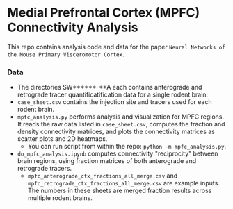 # Medial Prefrontal Cortex (MPFC) Connectivity Analysis
This repo contains analysis code and data for the paper `Neural Networks of the Mouse Primary Visceromotor Cortex`.

### Data
* The directories SW******-**A each contains anterograde and retrograde tracer quantificatification data for a single rodent brain.
* `case_sheet.csv` contains the injection site and tracers used for each rodent brain.
* `mpfc_analysis.py` performs analysis and visualization for MPFC regions. It reads the raw data listed in `case_sheet.csv`, computes the fraction and density connectivity matrices, and plots the connectivity matrices as scatter plots and 2D heatmaps.
  * You can run  script from within the repo: `python -m mpfc_analysis.py`.
* `do_mpfc_analysis.ipynb` computes connectivity "reciprocity" between brain regions, using fraction matrices of both anterograde and retrograde tracers.
  * `mpfc_anterograde_ctx_fractions_all_merge.csv` and `mpfc_retrograde_ctx_fractions_all_merge.csv` are example inputs. The numbers in these sheets are merged fraction results across multiple rodent brains.  

